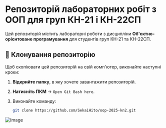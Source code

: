 # Репозиторій лабораторних робіт з ООП для груп КН-21 і КН-22СП  

Цей репозиторій містить лабораторні роботи з дисципліни **Об'єктно-орієнтоване програмування** для студентів груп КН-21 та КН-22СП.  

## 🔹 Клонування репозиторію  

Щоб скопіювати цей репозиторій на свій комп'ютер, виконайте наступні кроки:  

1. **Відкрийте папку**, в яку хочете завантажити репозиторій.  
2. **Натисніть ПКМ** → `Open Git Bash here`.  
3. Виконайте команду:  

   ```sh
   git clone https://github.com/SekaiHito/oop-2025-kn2.git

![Image](https://github.com/user-attachments/assets/3711c614-96be-4b83-bd56-a8e4f0ae0169)

